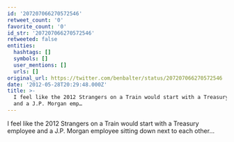 ```yaml
---
id: '207207066270572546'
retweet_count: '0'
favorite_count: '0'
id_str: '207207066270572546'
retweeted: false
entities:
  hashtags: []
  symbols: []
  user_mentions: []
  urls: []
original_url: https://twitter.com/benbalter/status/207207066270572546
date: '2012-05-28T20:29:48.000Z'
title: >-
  I feel like the 2012 Strangers on a Train would start with a Treasury employee
  and a J.P. Morgan emp…
---
```


I feel like the 2012 Strangers on a Train would start with a Treasury employee and a J.P. Morgan employee sitting down next to each other...